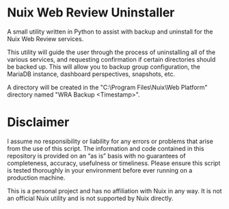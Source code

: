 # Nuix Web Review Uninstaller
A small utility written in Python to assist with backup and uninstall for the Nuix Web Review services. 

This utility will guide the user through the process of uninstalling all of the various services, and requesting confirmation if certain directories should be backed up. This will allow you to backup group configuration, the MariaDB instance, dashboard perspectives, snapshots, etc. 

A directory will be created in the "C:\Program Files\Nuix\Web Platform" directory named "WRA Backup \<Timestamp\>". 

# Disclaimer
I assume no responsibility or liability for any errors or problems that arise from the use of this script. The information and code contained in this repository is provided on an “as is” basis with no guarantees of completeness, accuracy, usefulness or timeliness. Please ensure this script is tested thoroughly in your environment before ever running on a production machine. 

This is a personal project and has no affiliation with Nuix in any way. It is not an official Nuix utility and is not supported by Nuix directly. 
